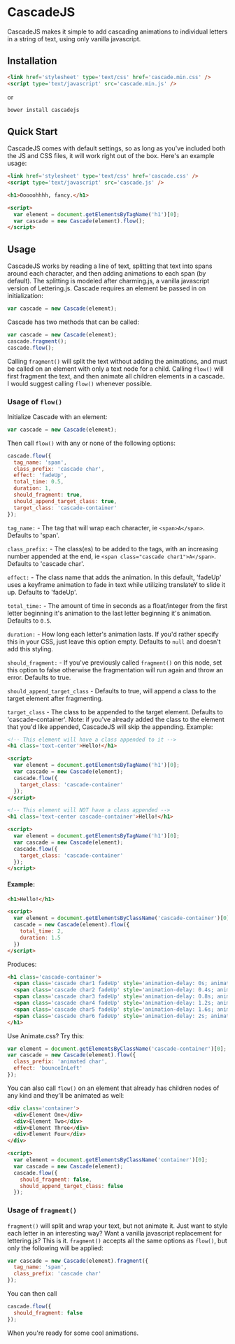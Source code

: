 # CascadeJS

CascadeJS makes it simple to add cascading animations to individual letters in a string of text, using only vanilla javascript.

## Installation

```html
<link href='stylesheet' type='text/css' href='cascade.min.css' />
<script type='text/javascript' src='cascade.min.js' />
```

or

```bash
bower install cascadejs
```

## Quick Start

CascadeJS comes with default settings, so as long as you've included both the JS and CSS files, it will work right out of the box. Here's an example usage:

```html
<link href='stylesheet' type='text/css' href='cascade.css' />
<script type='text/javascript' src='cascade.js' />

<h1>Ooooohhhh, fancy.</h1>

<script>
  var element = document.getElementsByTagName('h1')[0];
  var cascade = new Cascade(element).flow();
</script>
```

## Usage

CascadeJS works by reading a line of text, splitting that text into spans around each character, and then adding animations to each span (by default). The splitting is modeled after charming.js, a vanilla javascript version of Lettering.js. Cascade requires an element be passed in on initialization:

```javascript
var cascade = new Cascade(element);
```

Cascade has two methods that can be called:

```javascript
var cascade = new Cascade(element);
cascade.fragment();
cascade.flow();
```

Calling `fragment()` will split the text without adding the animations, and must be called on an element with only a text node for a child. Calling `flow()` will first fragment the text, and then animate all children elements in a cascade. I would suggest calling `flow()` whenever possible.

### Usage of `flow()`

Initialize Cascade with an element:

```javascript
var cascade = new Cascade(element);
```

Then call `flow()` with any or none of the following options:

```javascript
cascade.flow({
  tag_name: 'span',
  class_prefix: 'cascade char',
  effect: 'fadeUp',
  total_time: 0.5,
  duration: 1,
  should_fragment: true,
  should_append_target_class: true,
  target_class: 'cascade-container'
});
```

`tag_name:` - The tag that will wrap each character, ie `<span>A</span>`. Defaults to 'span'.

`class_prefix:` - The class(es) to be added to the tags, with an increasing number appended at the end, ie `<span class="cascade char1">A</span>`. Defaults to 'cascade char'.

`effect:` - The class name that adds the animation. In this default, 'fadeUp' uses a keyframe animation to fade in text while utilizing translateY to slide it up. Defaults to 'fadeUp'.

`total_time:` - The amount of time in seconds as a float/integer from the first letter beginning it's animation to the last letter beginning it's animation. Defaults to `0.5`.

`duration:` - How long each letter's animation lasts. If you'd rather specify this in your CSS, just leave this option empty. Defaults to `null` and doesn't add this styling.

`should_fragment:` - If you've previously called `fragment()` on this node, set this option to false otherwise the fragmentation will run again and throw an error. Defaults to true.

`should_append_target_class` - Defaults to true, will append a class to the target element after fragmenting.

`target_class` - The class to be appended to the target element. Defaults to 'cascade-container'. Note: if you've already added the class to the element that you'd like appended, CascadeJS will skip the appending. Example:

```html
<!-- This element will have a class appended to it -->
<h1 class='text-center'>Hello!</h1>

<script>
  var element = document.getElementsByTagName('h1')[0];
  var cascade = new Cascade(element);
  cascade.flow({
    target_class: 'cascade-container'
  });
</script>

<!-- This element will NOT have a class appended -->
<h1 class='text-center cascade-container'>Hello!</h1>

<script>
  var element = document.getElementsByTagName('h1')[0];
  var cascade = new Cascade(element);
  cascade.flow({
    target_class: 'cascade-container'
  });
</script>
```

#### Example:

```html
<h1>Hello!</h1>

<script>
  var element = document.getElementsByClassName('cascade-container')[0];
  cascade = new Cascade(element).flow({
    total_time: 2,
    duration: 1.5
  })
</script>
```

Produces:

```html
<h1 class='cascade-container'>
  <span class='cascade char1 fadeUp' style='animation-delay: 0s; animation-duration: 1.5s;'>H</span>
  <span class='cascade char2 fadeUp' style='animation-delay: 0.4s; animation-duration: 1.5s;'>e</span>
  <span class='cascade char3 fadeUp' style='animation-delay: 0.8s; animation-duration: 1.5s;'>l</span>
  <span class='cascade char4 fadeUp' style='animation-delay: 1.2s; animation-duration: 1.5s;'>l</span>
  <span class='cascade char5 fadeUp' style='animation-delay: 1.6s; animation-duration: 1.5s;'>o</span>
  <span class='cascade char6 fadeUp' style='animation-delay: 2s; animation-duration: 1.5s;'>!</span>
</h1>
```

Use Animate.css? Try this:

```javascript
var element = document.getElementsByClassName('cascade-container')[0];
var cascade = new Cascade(element).flow({
  class_prefix: 'animated char',
  effect: 'bounceInLeft'
});
```

You can also call `flow()` on an element that already has children nodes of any kind and they'll be animated as well:

```html
<div class='container'>
  <div>Element One</div>
  <div>Element Two</div>
  <div>Element Three</div>
  <div>Element Four</div>
</div>

<script>
  var element = document.getElementsByClassName('container')[0];
  var cascade = new Cascade(element);
  cascade.flow({
    should_fragment: false,
    should_append_target_class: false
  });
```

### Usage of `fragment()`

`fragment()` will split and wrap your text, but not animate it. Just want to style each letter in an interesting way? Want a vanilla javascript replacement for lettering.js? This is it. `fragment()` accepts all the same options as `flow()`, but only the following will be applied:

```javascript
var cascade = new Cascade(element).fragment({
  tag_name: 'span',
  class_prefix: 'cascade char'
});
```

You can then call

```javascript
cascade.flow({
  should_fragment: false
});
```

When you're ready for some cool animations.
